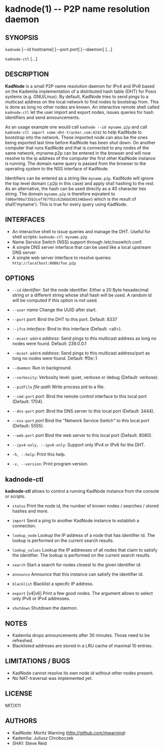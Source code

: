 kadnode(1) -- P2P name resolution daemon
=======================================

## SYNOPSIS

`kadnode`  [--id hostname] [--port port] [--daemon] [...]

`kadnode-ctl`  [...]

## DESCRIPTION

**KadNode** is a small P2P name resolution daemon for IPv4 and IPv6 based on the Kademlia
implementation of a distributed hash table (DHT) for Posix systems (e.g. GNU/Linux).
By default, KadNode tries to send pings to a multicast address on the local network
to find nodes to bootstrap from. This is done as long no other nodes are known.
An interactive remote shell called `kadnode-ctl` let the user import and export nodes, issues queries for
hash identifiers and send announcements.

As an usage example one would call `kadnode --id myname.p2p` and call `kadnode-ctl import some-dht-tracker.com:4242`
to help KadNode to bootstrap into the network.
These imported node can also be the ones being exported last time before KadNode has been shut down.
On another computer that runs KadNode and that is connected to any nodes of the same network,
myname.p2p can be entered in the browser and will now resolve to the ip address of the computer the first
other KadNode instance is running.
The domain name query is passed from the browser to the operating system to the NSS interface of KadNode.

Identifiers can be entered as a string like `myname.p2p`. KadNode will ignore the top level domain
(.p2p in this case) and apply sha1 hashing to the rest.
As an alternative, the hash can be used directly as a 40 character hex string.
The domain `myname.p2p` is therefore eqivalent to `fd0bef09a735b3cef767fb2c62b6bd365346bee5`
which is the result of sha1('myname'). This is true for every query using KadNode.

## INTERFACES

  * An interactive shell to issue queries and manage the DHT. Useful for shell scripts:
  `kadnode-ctl myname.p2p`
  * Name Service Switch (NSS) support through /etc/nsswitch.conf.
  * A simple DNS server interface that can be used like a local upstream DNS server.
  * A simple web server interface to resolve queries: `http://localhost:8080/foo.p2p`

## OPTIONS
  * `--id` *identifier*:
    Set the node identifier. Either a 20 Byte hexadecimal string or a different string whose sha1 hash will be used. 
	A random id will be computed if this option is not used.

  * `--user` *name*
    Change the UUID after start.

  * `--port` *port*:
    Bind the DHT to this port.
    Default: 8337

  * `--ifce` *interface*:
	Bind to this interface (Default: &lt;all&gt;).

  * `--mcast-addr4` *address*:
    Send pings to this multicast address as long no nodes were found.
    Default: 239.0.0.1

  * `--mcast-addr6` *address*:
    Send pings to this multicast address/port as long no nodes were found.
    Default: ff0e::1

  * `--daemon`:
    Run in background.

  * `--verbosity`:
    Verbosity level: quiet, verbose or debug (Default: verbose).

  * `--pidfile` *file-path*
    Write process pid to a file.

  * `--cmd-port` *port*:
    Bind the remote control interface to this local port (Default: 1704).

  * `--dns-port` *port*:
    Bind the DNS server to this local port (Default: 3444).

  * `--nss-port` *port*
    Bind the "Network Service Switch" to this local port (Default: 5555).

  * `--web-port` *port*
    Bind the web server to this local port (Default: 8080).

  * `--ipv4-only, --ipv6-only`:
    Support only IPv4 or IPv6 for the DHT.

  * `-h, --help`:
    Print this help.

  * `-v, --version`:
    Print program version.

## kadnode-ctl

**kadnode-ctl** allows to control a running KadNode instance from the console or scripts.

  * `status`
    Print the node id, the number of known nodes / searches / stored hashes and more.

  * `import` <addr>
    Send a ping to another KadNode instance to establish a connection.

  * `lookup_node` <id>
    Lookup the IP address of a node that has identifier id.
	The lookup is performed on the current search results.

  * `lookup_values` <id>
    Lookup the IP addresses of all nodes that claim to satisfy the identifier.
	The lookup is performed on the current search results.

  * `search` <id>
    Start a search for nodes closest to the given identifier id.

  * `announce` <id> <port>
    Announce that this instance can satisfy the identifier id.

  * `blacklist` <addr>
    Blacklist a specifc IP address.

  * `export` [v4|v6]
    Print a few good nodes. The argument allows to select only IPv6 or IPv4 addresses.

  * `shutdown`
    Shutdown the daemon.

## NOTES

  * Kademlia drops announcements after 30 minutes. Those need to be refreshed.
  * Blacklisted addreses are stored in a LRU cache of maximal 10 entries.

## LIMITATIONS / BUGS

  * KadNode cannot resolve its own node id without other nodes present.
  * No NAT-traversal was implemented yet.

## LICENSE

  MIT/X11

## AUTHORS

  * KadNode: Moritz Warning (http://github.com/mwarning)
  * Kademlia: Juliusz Chroboczek
  * SHA1: Steve Reid
